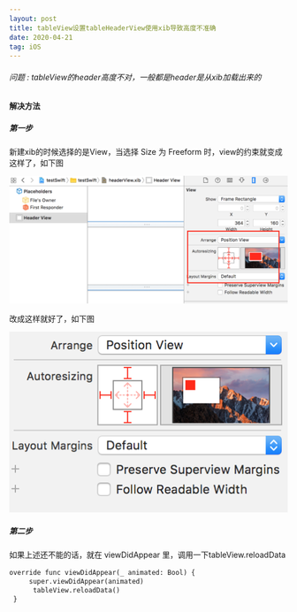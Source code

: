 ```yaml
---
layout: post
title: tableView设置tableHeaderView使用xib导致高度不准确
date: 2020-04-21
tag: iOS
---
```


###### 问题 : tableView的header高度不对，一般都是header是从xib加载出来的

#### 解决方法

##### 第一步

新建xib的时候选择的是View，当选择 Size 为 Freeform 时，view的约束就变成这样了，如下图

![](/images/posts/xib/111.png)

改成这样就好了，如下图

![](/images/posts/xib/222.png)

##### 第二步

如果上述还不能的话，就在 viewDidAppear 里，调用一下tableView.reloadData

```
override func viewDidAppear(_ animated: Bool) {
     super.viewDidAppear(animated)
      tableView.reloadData()
 }

```